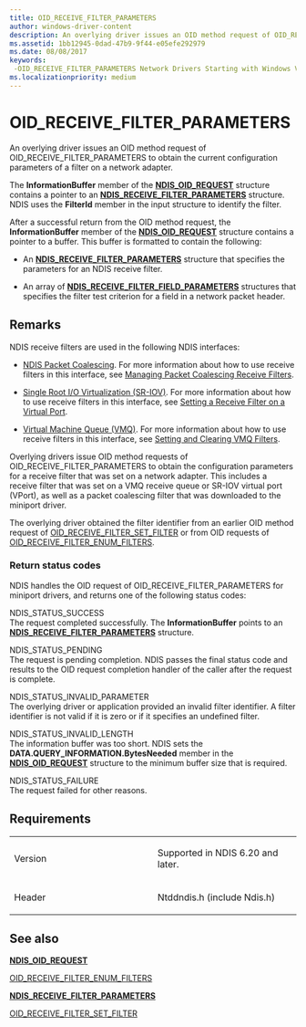 ```yaml
---
title: OID_RECEIVE_FILTER_PARAMETERS
author: windows-driver-content
description: An overlying driver issues an OID method request of OID_RECEIVE_FILTER_PARAMETERS to obtain the current configuration parameters of a filter on a network adapter.
ms.assetid: 1bb12945-0dad-47b9-9f44-e05efe292979
ms.date: 08/08/2017
keywords: 
 -OID_RECEIVE_FILTER_PARAMETERS Network Drivers Starting with Windows Vista
ms.localizationpriority: medium
---
```


# OID\_RECEIVE\_FILTER\_PARAMETERS


An overlying driver issues an OID method request of OID\_RECEIVE\_FILTER\_PARAMETERS to obtain the current configuration parameters of a filter on a network adapter.

The **InformationBuffer** member of the [**NDIS\_OID\_REQUEST**](https://msdn.microsoft.com/library/windows/hardware/ff566710) structure contains a pointer to an [**NDIS\_RECEIVE\_FILTER\_PARAMETERS**](https://msdn.microsoft.com/library/windows/hardware/ff567181) structure. NDIS uses the **FilterId** member in the input structure to identify the filter.

After a successful return from the OID method request, the **InformationBuffer** member of the [**NDIS\_OID\_REQUEST**](https://msdn.microsoft.com/library/windows/hardware/ff566710) structure contains a pointer to a buffer. This buffer is formatted to contain the following:

-   An [**NDIS\_RECEIVE\_FILTER\_PARAMETERS**](https://msdn.microsoft.com/library/windows/hardware/ff567181) structure that specifies the parameters for an NDIS receive filter.

-   An array of [**NDIS\_RECEIVE\_FILTER\_FIELD\_PARAMETERS**](https://msdn.microsoft.com/library/windows/hardware/ff567169) structures that specifies the filter test criterion for a field in a network packet header.

Remarks
-------

NDIS receive filters are used in the following NDIS interfaces:

-   [NDIS Packet Coalescing](https://msdn.microsoft.com/library/windows/hardware/hh451601). For more information about how to use receive filters in this interface, see [Managing Packet Coalescing Receive Filters](https://msdn.microsoft.com/library/windows/hardware/hh464026).

-   [Single Root I/O Virtualization (SR-IOV)](https://msdn.microsoft.com/library/windows/hardware/hh440235). For more information about how to use receive filters in this interface, see [Setting a Receive Filter on a Virtual Port](https://msdn.microsoft.com/library/windows/hardware/hh440224).

-   [Virtual Machine Queue (VMQ)](https://msdn.microsoft.com/library/windows/hardware/ff571035). For more information about how to use receive filters in this interface, see [Setting and Clearing VMQ Filters](https://msdn.microsoft.com/library/windows/hardware/ff570780).

Overlying drivers issue OID method requests of OID\_RECEIVE\_FILTER\_PARAMETERS to obtain the configuration parameters for a receive filter that was set on a network adapter. This includes a receive filter that was set on a VMQ receive queue or SR-IOV virtual port (VPort), as well as a packet coalescing filter that was downloaded to the miniport driver.

The overlying driver obtained the filter identifier from an earlier OID method request of [OID\_RECEIVE\_FILTER\_SET\_FILTER](oid-receive-filter-set-filter.md) or from OID requests of [OID\_RECEIVE\_FILTER\_ENUM\_FILTERS](oid-receive-filter-enum-filters.md).

### Return status codes

NDIS handles the OID request of OID\_RECEIVE\_FILTER\_PARAMETERS for miniport drivers, and returns one of the following status codes:

<a href="" id="ndis-status-success"></a>NDIS\_STATUS\_SUCCESS  
The request completed successfully. The **InformationBuffer** points to an [**NDIS\_RECEIVE\_FILTER\_PARAMETERS**](https://msdn.microsoft.com/library/windows/hardware/ff567181) structure.

<a href="" id="ndis-status-pending"></a>NDIS\_STATUS\_PENDING  
The request is pending completion. NDIS passes the final status code and results to the OID request completion handler of the caller after the request is complete.

<a href="" id="ndis-status-invalid-parameter"></a>NDIS\_STATUS\_INVALID\_PARAMETER  
The overlying driver or application provided an invalid filter identifier. A filter identifier is not valid if it is zero or if it specifies an undefined filter.

<a href="" id="ndis-status-invalid-length"></a>NDIS\_STATUS\_INVALID\_LENGTH  
The information buffer was too short. NDIS sets the **DATA.QUERY\_INFORMATION.BytesNeeded** member in the [**NDIS\_OID\_REQUEST**](https://msdn.microsoft.com/library/windows/hardware/ff566710) structure to the minimum buffer size that is required.

<a href="" id="ndis-status-failure"></a>NDIS\_STATUS\_FAILURE  
The request failed for other reasons.

Requirements
------------

<table>
<colgroup>
<col width="50%" />
<col width="50%" />
</colgroup>
<tbody>
<tr class="odd">
<td><p>Version</p></td>
<td><p>Supported in NDIS 6.20 and later.</p></td>
</tr>
<tr class="even">
<td><p>Header</p></td>
<td>Ntddndis.h (include Ndis.h)</td>
</tr>
</tbody>
</table>

## See also


[**NDIS\_OID\_REQUEST**](https://msdn.microsoft.com/library/windows/hardware/ff566710)

[OID\_RECEIVE\_FILTER\_ENUM\_FILTERS](oid-receive-filter-enum-filters.md)

[**NDIS\_RECEIVE\_FILTER\_PARAMETERS**](https://msdn.microsoft.com/library/windows/hardware/ff567181)

[OID\_RECEIVE\_FILTER\_SET\_FILTER](oid-receive-filter-set-filter.md)

 

 





